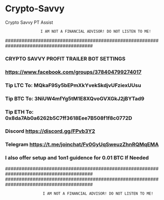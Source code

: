 # Crypto-Savvy
Crypto Savvy PT Assist

                    I AM NOT A FINANCIAL ADVISOR! DO NOT LISTEN TO ME!

########################################################################################
###                       CRYPTO SAVVY PROFIT TRAILER BOT SETTINGS                   ###
###                   https://www.facebook.com/groups/378404799274017                ###
###                   Tip LTC To: MQkaF9Sy5bEPmXkYvekSkdjvUFziexUUsu                 ###
###                   Tip BTC To: 3NiUW4mfYg5tM1E8XQvoGVXGkJ2jBYTad9                 ###
###					  Tip ETH To: 0x8da7Ab0a6262b5C7ff3618Eee7B508f1f8c0772D         ###
###                          Discord https://discord.gg/FPvb3Y2                      ###
###                     Telegram https://t.me/joinchat/Fv0GyUqSweuzZhnRQMqEMA        ###
###                  I also offer setup and 1on1 guidence for 0.01 BTC If Needed     ###
########################################################################################
########################################################################################
                    
                     I AM NOT A FINANCIAL ADVISOR! DO NOT LISTEN TO ME!
